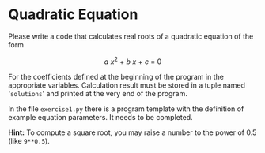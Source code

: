 # Quadratic Equation

Please write a code that calculates real roots of a quadratic equation of the form

<p style="text-align: center;"><em>a</em> <em>x</em><sup>2</sup> + <em>b</em> <em>x</em> + <em>c</em> = 0</p>

For the coefficients defined at the beginning of the program in the appropriate variables. Calculation result must be stored
in a tuple named '`solutions`' and printed at the very end of the program.

In the file `exercise1.py` there is a program template with the definition of example equation parameters. It needs to be completed.

**Hint:** To compute a square root, you may raise a number to the power of 0.5 (like `9**0.5`).
